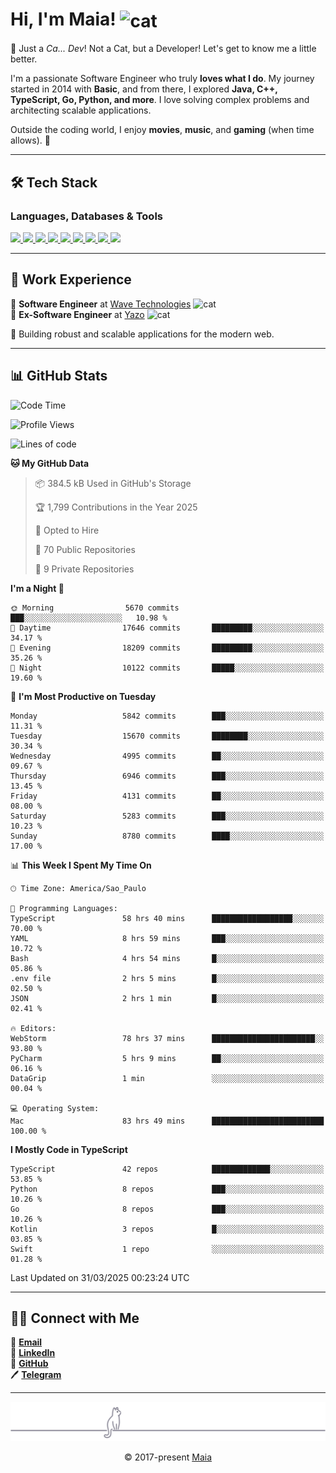 <h1 align="left">Hi, I'm Maia! 
<img src="https://emojis.slackmojis.com/emojis/images/1643509834/36299/black-cat.gif?1643509834" width="50" height="60" align="center" alt="cat"/>
</h1>

🎩 Just a *Ca... Dev*! Not a Cat, but a Developer! Let's get to know me a little better.

I'm a passionate Software Engineer who truly **loves what I do**. My journey started in 2014 with **Basic**, and from there, I explored **Java, C++, TypeScript, Go, Python, and more**. I love solving complex problems and architecting scalable applications.

Outside the coding world, I enjoy **movies**, **music**, and **gaming** (when time allows). 🚀

---

## 🛠️ Tech Stack

### Languages, Databases & Tools
<p>
  <a href="https://www.typescriptlang.org">
    <img src="https://skillicons.dev/icons?i=ts" />
  </a>
  <a href="https://go.dev">
    <img src="https://skillicons.dev/icons?i=go" />
  </a>
  <a href="https://www.python.org">
    <img src="https://skillicons.dev/icons?i=python" />
  </a>
  <a href="https://gradle.org">
    <img src="https://skillicons.dev/icons?i=gradle" />
  </a>
  <a href="https://redis.io">
    <img src="https://skillicons.dev/icons?i=redis" />
  </a>
  <a href="https://www.mongodb.com">
    <img src="https://skillicons.dev/icons?i=mongodb" />
  </a>
  <a href="https://nodejs.org">
    <img src="https://skillicons.dev/icons?i=nodejs" />
  </a>
  <a href="https://www.javascript.com">
    <img src="https://skillicons.dev/icons?i=js" />
  </a>
  <a href="https://www.docker.com">
    <img src="https://skillicons.dev/icons?i=docker" />
  </a>
</p>

---

## 💼 Work Experience

🔹 **Software Engineer** at [Wave Technologies](https://www.linkedin.com/company/wave-technologies-oficial/)   <img src="https://media.giphy.com/media/WUlplcMpOCEmTGBtBW/giphy.gif" width="30" alt="cat"> <br>
🔹 **Ex-Software Engineer** at [Yazo](https://yazo.com.br/) <img src="https://media.giphy.com/media/WUlplcMpOCEmTGBtBW/giphy.gif" width="30" alt="cat"> <br>

🚀 Building robust and scalable applications for the modern web.

---

## 📊 GitHub Stats

<!--START_SECTION:waka-->
![Code Time](http://img.shields.io/badge/Code%20Time-5%2C677%20hrs%205%20mins-blue)

![Profile Views](http://img.shields.io/badge/Profile%20Views-1-blue)

![Lines of code](https://img.shields.io/badge/From%20Hello%20World%20I%27ve%20Written-8.4%20million%20lines%20of%20code-blue)

**🐱 My GitHub Data** 

> 📦 384.5 kB Used in GitHub's Storage 
 > 
> 🏆 1,799 Contributions in the Year 2025
 > 
> 💼 Opted to Hire
 > 
> 📜 70 Public Repositories 
 > 
> 🔑 9 Private Repositories 
 > 
**I'm a Night 🦉** 

```text
🌞 Morning                5670 commits        ███░░░░░░░░░░░░░░░░░░░░░░   10.98 % 
🌆 Daytime                17646 commits       █████████░░░░░░░░░░░░░░░░   34.17 % 
🌃 Evening                18209 commits       █████████░░░░░░░░░░░░░░░░   35.26 % 
🌙 Night                  10122 commits       █████░░░░░░░░░░░░░░░░░░░░   19.60 % 
```
📅 **I'm Most Productive on Tuesday** 

```text
Monday                   5842 commits        ███░░░░░░░░░░░░░░░░░░░░░░   11.31 % 
Tuesday                  15670 commits       ████████░░░░░░░░░░░░░░░░░   30.34 % 
Wednesday                4995 commits        ██░░░░░░░░░░░░░░░░░░░░░░░   09.67 % 
Thursday                 6946 commits        ███░░░░░░░░░░░░░░░░░░░░░░   13.45 % 
Friday                   4131 commits        ██░░░░░░░░░░░░░░░░░░░░░░░   08.00 % 
Saturday                 5283 commits        ███░░░░░░░░░░░░░░░░░░░░░░   10.23 % 
Sunday                   8780 commits        ████░░░░░░░░░░░░░░░░░░░░░   17.00 % 
```


📊 **This Week I Spent My Time On** 

```text
🕑︎ Time Zone: America/Sao_Paulo

💬 Programming Languages: 
TypeScript               58 hrs 40 mins      ██████████████████░░░░░░░   70.00 % 
YAML                     8 hrs 59 mins       ███░░░░░░░░░░░░░░░░░░░░░░   10.72 % 
Bash                     4 hrs 54 mins       █░░░░░░░░░░░░░░░░░░░░░░░░   05.86 % 
.env file                2 hrs 5 mins        █░░░░░░░░░░░░░░░░░░░░░░░░   02.50 % 
JSON                     2 hrs 1 min         █░░░░░░░░░░░░░░░░░░░░░░░░   02.41 % 

🔥 Editors: 
WebStorm                 78 hrs 37 mins      ███████████████████████░░   93.80 % 
PyCharm                  5 hrs 9 mins        ██░░░░░░░░░░░░░░░░░░░░░░░   06.16 % 
DataGrip                 1 min               ░░░░░░░░░░░░░░░░░░░░░░░░░   00.04 % 

💻 Operating System: 
Mac                      83 hrs 49 mins      █████████████████████████   100.00 % 
```

**I Mostly Code in TypeScript** 

```text
TypeScript               42 repos            █████████████░░░░░░░░░░░░   53.85 % 
Python                   8 repos             ███░░░░░░░░░░░░░░░░░░░░░░   10.26 % 
Go                       8 repos             ███░░░░░░░░░░░░░░░░░░░░░░   10.26 % 
Kotlin                   3 repos             █░░░░░░░░░░░░░░░░░░░░░░░░   03.85 % 
Swift                    1 repo              ░░░░░░░░░░░░░░░░░░░░░░░░░   01.28 % 
```




 Last Updated on 31/03/2025 00:23:24 UTC
<!--END_SECTION:waka-->

---

## 👯‍👨 Connect with Me
📧 **[Email](mailto:gabrielmaialva33@gmail.com)**  
🔗 **[LinkedIn](https://www.linkedin.com/in/gabriel-maia-183984239)**  
🐙 **[GitHub](https://github.com/gabrielmaialva33)**  
🖊 **[Telegram](https://t.me/sr_mrootx)**

---

<p align="center"><img src="https://raw.githubusercontent.com/gabrielmaialva33/gabrielmaialva33/master/assets/gray0_ctp_on_line.svg?sanitize=true" /></p>
<p align="center">&copy; 2017-present <a href="https://github.com/gabrielmaialva33/" target="_blank">Maia</a></p>
